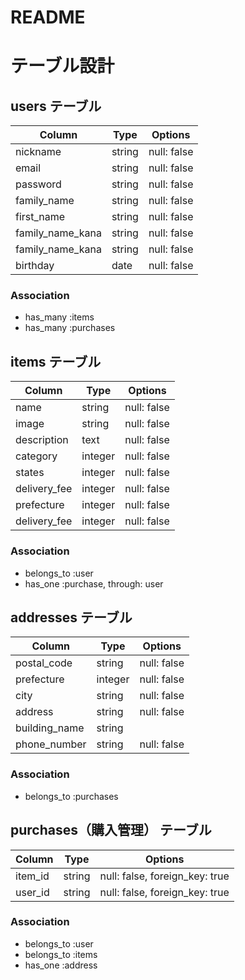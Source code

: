 # README
# テーブル設計

## users テーブル

| Column            | Type   | Options     |
| --------          | ------ | ----------- |
| nickname          | string | null: false |
| email             | string | null: false |
| password          | string | null: false |
| family_name       | string | null: false |
| first_name        | string | null: false |
| family_name_kana  | string | null: false |
| family_name_kana  | string | null: false |
| birthday          | date   | null: false |

### Association

- has_many :items
- has_many :purchases

## items テーブル

| Column            | Type    | Options     |
| ------            | ------  | ----------- |
| name              | string  | null: false |
| image             | string  | null: false | 
| description       | text    | null: false | 
| category          | integer | null: false | 
| states            | integer | null: false | 
| delivery_fee      | integer | null: false |
| prefecture        | integer | null: false |
| delivery_fee      | integer | null: false |

### Association

- belongs_to :user
- has_one :purchase, through: user

## addresses テーブル

| Column              | Type         | Options     |
| ------              | ----------   | ----------  |
| postal_code         | string       | null: false |
| prefecture          | integer      | null: false |
| city                | string       | null: false |
| address             | string       | null: false |
| building_name       | string       |             |
| phone_number        | string       | null: false |

### Association

- belongs_to :purchases

## purchases（購入管理） テーブル

| Column  | Type       | Options                        |
| ------- | ---------- | ------------------------------ |
| item_id | string     | null: false, foreign_key: true |
| user_id | string     | null: false, foreign_key: true |

### Association

- belongs_to :user
- belongs_to :items
- has_one :address